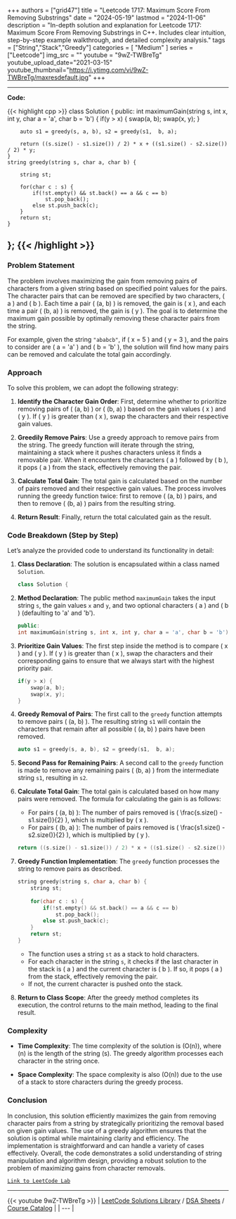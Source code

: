 
+++
authors = ["grid47"]
title = "Leetcode 1717: Maximum Score From Removing Substrings"
date = "2024-05-19"
lastmod = "2024-11-06"
description = "In-depth solution and explanation for Leetcode 1717: Maximum Score From Removing Substrings in C++. Includes clear intuition, step-by-step example walkthrough, and detailed complexity analysis."
tags = ["String","Stack","Greedy"]
categories = [
    "Medium"
]
series = ["Leetcode"]
img_src = ""
youtube = "9wZ-TWBreTg"
youtube_upload_date="2021-03-15"
youtube_thumbnail="https://i.ytimg.com/vi/9wZ-TWBreTg/maxresdefault.jpg"
+++



---
**Code:**

{{< highlight cpp >}}
class Solution {
public:
    int maximumGain(string s, int x, int y, char a = 'a', char b = 'b') {
        if(y > x) {
            swap(a, b);
            swap(x, y);
        }
        
        auto s1 = greedy(s, a, b), s2 = greedy(s1,  b, a);
        
        return ((s.size() - s1.size()) / 2) * x + ((s1.size() - s2.size()) / 2) * y;
    }
    string greedy(string s, char a, char b) {
        
        string st;
        
        for(char c : s) {
            if(!st.empty() && st.back() == a && c == b)
                st.pop_back();
            else st.push_back(c);
        }
        return st;
    }
    
};
{{< /highlight >}}
---

### Problem Statement

The problem involves maximizing the gain from removing pairs of characters from a given string based on specified point values for the pairs. The character pairs that can be removed are specified by two characters, \( a \) and \( b \). Each time a pair \( (a, b) \) is removed, the gain is \( x \), and each time a pair \( (b, a) \) is removed, the gain is \( y \). The goal is to determine the maximum gain possible by optimally removing these character pairs from the string.

For example, given the string `"ababcb"`, if \( x = 5 \) and \( y = 3 \), and the pairs to consider are \( a = 'a' \) and \( b = 'b' \), the solution will find how many pairs can be removed and calculate the total gain accordingly.

### Approach

To solve this problem, we can adopt the following strategy:

1. **Identify the Character Gain Order**: First, determine whether to prioritize removing pairs of \( (a, b) \) or \( (b, a) \) based on the gain values \( x \) and \( y \). If \( y \) is greater than \( x \), swap the characters and their respective gain values.

2. **Greedily Remove Pairs**: Use a greedy approach to remove pairs from the string. The greedy function will iterate through the string, maintaining a stack where it pushes characters unless it finds a removable pair. When it encounters the characters \( a \) followed by \( b \), it pops \( a \) from the stack, effectively removing the pair.

3. **Calculate Total Gain**: The total gain is calculated based on the number of pairs removed and their respective gain values. The process involves running the greedy function twice: first to remove \( (a, b) \) pairs, and then to remove \( (b, a) \) pairs from the resulting string.

4. **Return Result**: Finally, return the total calculated gain as the result.

### Code Breakdown (Step by Step)

Let’s analyze the provided code to understand its functionality in detail:

1. **Class Declaration**: The solution is encapsulated within a class named `Solution`.

    ```cpp
    class Solution {
    ```

2. **Method Declaration**: The public method `maximumGain` takes the input string `s`, the gain values `x` and `y`, and two optional characters \( a \) and \( b \) (defaulting to 'a' and 'b').

    ```cpp
    public:
    int maximumGain(string s, int x, int y, char a = 'a', char b = 'b') {
    ```

3. **Prioritize Gain Values**: The first step inside the method is to compare \( x \) and \( y \). If \( y \) is greater than \( x \), swap the characters and their corresponding gains to ensure that we always start with the highest priority pair.

    ```cpp
    if(y > x) {
        swap(a, b);
        swap(x, y);
    }
    ```

4. **Greedy Removal of Pairs**: The first call to the `greedy` function attempts to remove pairs \( (a, b) \). The resulting string `s1` will contain the characters that remain after all possible \( (a, b) \) pairs have been removed.

    ```cpp
    auto s1 = greedy(s, a, b), s2 = greedy(s1,  b, a);
    ```

5. **Second Pass for Remaining Pairs**: A second call to the `greedy` function is made to remove any remaining pairs \( (b, a) \) from the intermediate string `s1`, resulting in `s2`.

6. **Calculate Total Gain**: The total gain is calculated based on how many pairs were removed. The formula for calculating the gain is as follows:
   - For pairs \( (a, b) \): The number of pairs removed is \( \frac{s.size() - s1.size()}{2} \), which is multiplied by \( x \).
   - For pairs \( (b, a) \): The number of pairs removed is \( \frac{s1.size() - s2.size()}{2} \), which is multiplied by \( y \).

    ```cpp
    return ((s.size() - s1.size()) / 2) * x + ((s1.size() - s2.size()) / 2) * y;
    ```

7. **Greedy Function Implementation**: The `greedy` function processes the string to remove pairs as described.

    ```cpp
    string greedy(string s, char a, char b) {
        string st;
        
        for(char c : s) {
            if(!st.empty() && st.back() == a && c == b)
                st.pop_back();
            else st.push_back(c);
        }
        return st;
    }
    ```

    - The function uses a string `st` as a stack to hold characters.
    - For each character in the string `s`, it checks if the last character in the stack is \( a \) and the current character is \( b \). If so, it pops \( a \) from the stack, effectively removing the pair.
    - If not, the current character is pushed onto the stack.

8. **Return to Class Scope**: After the greedy method completes its execution, the control returns to the main method, leading to the final result.

### Complexity

- **Time Complexity**: The time complexity of the solution is \(O(n)\), where \(n\) is the length of the string \(s\). The greedy algorithm processes each character in the string once.

- **Space Complexity**: The space complexity is also \(O(n)\) due to the use of a stack to store characters during the greedy process.

### Conclusion

In conclusion, this solution efficiently maximizes the gain from removing character pairs from a string by strategically prioritizing the removal based on given gain values. The use of a greedy algorithm ensures that the solution is optimal while maintaining clarity and efficiency. The implementation is straightforward and can handle a variety of cases effectively. Overall, the code demonstrates a solid understanding of string manipulation and algorithm design, providing a robust solution to the problem of maximizing gains from character removals.

[`Link to LeetCode Lab`](https://leetcode.com/problems/maximum-score-from-removing-substrings/description/)

---
{{< youtube 9wZ-TWBreTg >}}
| [LeetCode Solutions Library](https://grid47.xyz/leetcode/) / [DSA Sheets](https://grid47.xyz/sheets/) / [Course Catalog](https://grid47.xyz/courses/) |
| --- |
